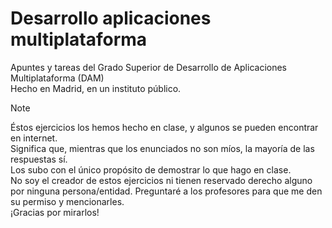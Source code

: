 # Desarrollo aplicaciones multiplataforma
Apuntes y tareas del Grado Superior de Desarrollo de Aplicaciones Multiplataforma (DAM)<br />
Hecho en Madrid, en un instituto público. <br />

>[!NOTE]
>Éstos ejercicios los hemos hecho en clase, y algunos se pueden encontrar en internet.</br>
>Significa que, mientras que los enunciados no son míos, la mayoría de las respuestas sí.</br>
>Los subo con el único propósito de demostrar lo que hago en clase.<br />
>No soy el creador de estos ejercicios ni tienen reservado derecho alguno por ninguna persona/entidad.
>Preguntaré a los profesores para que me den su permiso y mencionarles.<br />
>¡Gracias por mirarlos!

